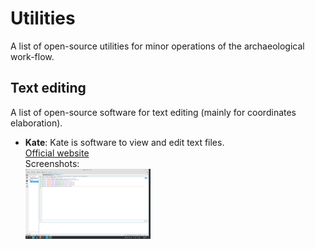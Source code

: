 # Utilities

A list of open-source utilities for minor operations of the archaeological work-flow.

## Text editing 

A list of open-source software for text editing (mainly for coordinates elaboration).

- **Kate**: Kate is software to view and edit text files. <br>
[Official website](https://kate-editor.org/)   <br>
  Screenshots: <br>
  <a href=".././images/kate_coo_elaboration_arc-team.png">
    <img src=".././images/kate_coo_elaboration_arc-team.png?raw=true" alt="Screenshot" width="200"/>
  </a>
